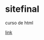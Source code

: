 # sitefinal
 curso de html

<a href="https://gabrielprograme.github.io/sitefinal/index.html">link </a>